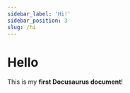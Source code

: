 ```yaml
---
sidebar_label: 'Hi!'
sidebar_position: 3
slug: /hi
---
```


# Hello

This is my **first Docusaurus document**!